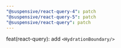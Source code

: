 ```yaml
---
"@suspensive/react-query-4": patch
"@suspensive/react-query-5": patch
"@suspensive/react-query": patch
---
```


feat(react-query): add `<HydrationBoundary/>`
